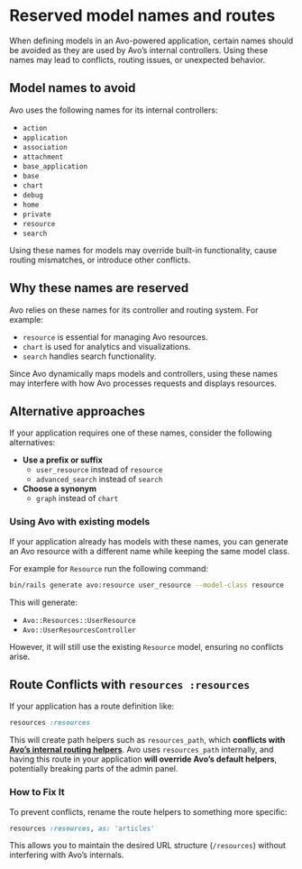 # Reserved model names and routes

When defining models in an Avo-powered application, certain names should be avoided as they are used by Avo’s internal controllers. Using these names may lead to conflicts, routing issues, or unexpected behavior.

## Model names to avoid

Avo uses the following names for its internal controllers:

- `action`
- `application`
- `association`
- `attachment`
- `base_application`
- `base`
- `chart`
- `debug`
- `home`
- `private`
- `resource`
- `search`

Using these names for models may override built-in functionality, cause routing mismatches, or introduce other conflicts.

## Why these names are reserved

Avo relies on these names for its controller and routing system. For example:
- `resource` is essential for managing Avo resources.
- `chart` is used for analytics and visualizations.
- `search` handles search functionality.

Since Avo dynamically maps models and controllers, using these names may interfere with how Avo processes requests and displays resources.

## Alternative approaches

If your application requires one of these names, consider the following alternatives:
- **Use a prefix or suffix**
  - `user_resource` instead of `resource`
  - `advanced_search` instead of `search`
- **Choose a synonym**
  - `graph` instead of `chart`

### Using Avo with existing models

If your application already has models with these names, you can generate an Avo resource with a different name while keeping the same model class.

For example for `Resource` run the following command:

```sh
bin/rails generate avo:resource user_resource --model-class resource
```

This will generate:

- `Avo::Resources::UserResource`
- `Avo::UserResourcesController`

However, it will still use the existing `Resource` model, ensuring no conflicts arise.

## Route Conflicts with `resources :resources`

If your application has a route definition like:

```ruby
resources :resources
```

This will create path helpers such as `resources_path`, which **conflicts with [Avo’s internal routing helpers](https://github.com/avo-hq/avo/blob/main/app/helpers/avo/url_helpers.rb#L3)**. Avo uses `resources_path` internally, and having this route in your application **will override Avo’s default helpers**, potentially breaking parts of the admin panel.

### How to Fix It

To prevent conflicts, rename the route helpers to something more specific:

```ruby
resources :resources, as: 'articles'
```

This allows you to maintain the desired URL structure (`/resources`) without interfering with Avo’s internals.
